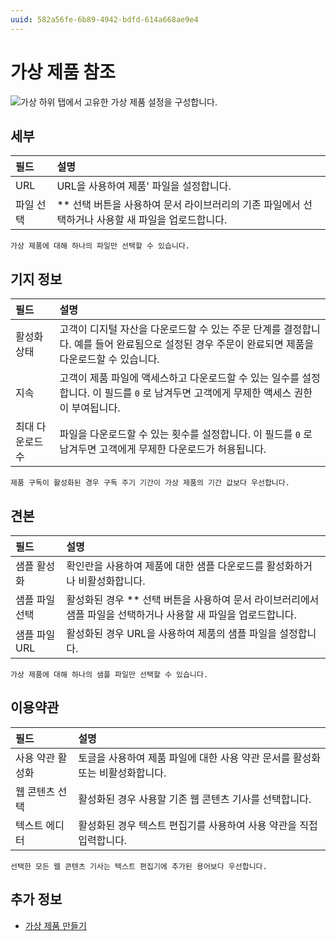 ```yaml
---
uuid: 582a56fe-6b89-4942-bdfd-614a668ae9e4
---
```


# 가상 제품 참조

![가상 하위 탭에서 고유한 가상 제품 설정을 구성합니다.](./virtual-product-reference/images/01.png)

## 세부

| 필드    | 설명                                                       |
|:----- |:-------------------------------------------------------- |
| URL   | URL을 사용하여 제품' 파일을 설정합니다.                                 |
| 파일 선택 | ** 선택 버튼을 사용하여 문서 라이브러리의 기존 파일에서 선택하거나 사용할 새 파일을 업로드합니다. |

```{note}
가상 제품에 대해 하나의 파일만 선택할 수 있습니다.
```

## 기지 정보

| 필드        | 설명                                                                                 |
|:--------- |:---------------------------------------------------------------------------------- |
| 활성화 상태    | 고객이 디지털 자산을 다운로드할 수 있는 주문 단계를 결정합니다. 예를 들어 완료됨으로 설정된 경우 주문이 완료되면 제품을 다운로드할 수 있습니다. |
| 지속        | 고객이 제품 파일에 액세스하고 다운로드할 수 있는 일수를 설정합니다. 이 필드를 `0` 로 남겨두면 고객에게 무제한 액세스 권한이 부여됩니다.    |
| 최대 다운로드 수 | 파일을 다운로드할 수 있는 횟수를 설정합니다. 이 필드를 `0` 로 남겨두면 고객에게 무제한 다운로드가 허용됩니다.                   |

```{important}
제품 구독이 활성화된 경우 구독 주기 기간이 가상 제품의 기간 값보다 우선합니다.
```

## 견본

| 필드        | 설명                                                               |
|:--------- |:---------------------------------------------------------------- |
| 샘플 활성화    | 확인란을 사용하여 제품에 대한 샘플 다운로드를 활성화하거나 비활성화합니다.                        |
| 샘플 파일 선택  | 활성화된 경우 ** 선택 버튼을 사용하여 문서 라이브러리에서 샘플 파일을 선택하거나 사용할 새 파일을 업로드합니다. |
| 샘플 파일 URL | 활성화된 경우 URL을 사용하여 제품의 샘플 파일을 설정합니다.                              |

```{note}
가상 제품에 대해 하나의 샘플 파일만 선택할 수 있습니다.
```

## 이용약관

| 필드        | 설명                                           |
|:--------- |:-------------------------------------------- |
| 사용 약관 활성화 | 토글을 사용하여 제품 파일에 대한 사용 약관 문서를 활성화 또는 비활성화합니다. |
| 웹 콘텐츠 선택  | 활성화된 경우 사용할 기존 웹 콘텐츠 기사를 선택합니다.              |
| 텍스트 에디터   | 활성화된 경우 텍스트 편집기를 사용하여 사용 약관을 직접 입력합니다.       |

```{note}
선택한 모든 웹 콘텐츠 기사는 텍스트 편집기에 추가된 용어보다 우선합니다.
```

## 추가 정보

* [가상 제품 만들기](./creating-a-virtual-product.md)
